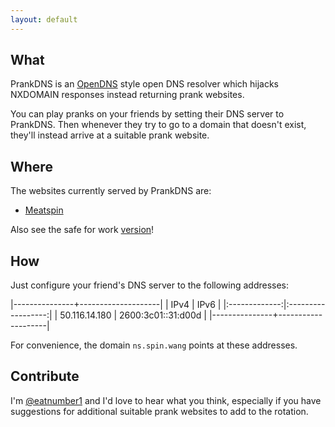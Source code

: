 ```yaml
---
layout: default
---
```

## What

PrankDNS is an [OpenDNS] style open DNS resolver which hijacks NXDOMAIN
responses instead returning prank websites.

You can play pranks on your friends by setting their DNS server to
PrankDNS. Then whenever they try to go to a domain that doesn't exist,
they'll instead arrive at a suitable prank website.

## Where

The websites currently served by PrankDNS are:

 * [Meatspin]

Also see the safe for work [version][prank.domains]!

## How

Just configure your friend's DNS server to the following addresses:

|---------------+--------------------|
|      IPv4     |        IPv6        |
|:-------------:|:------------------:|
| 50.116.14.180 | 2600:3c01::31:d00d |
|---------------+--------------------|

For convenience, the domain `ns.spin.wang` points at these addresses.

## Contribute

I'm [@eatnumber1] and I'd love to hear what you think, especially if you have
suggestions for additional suitable prank websites to add to the rotation.

[OpenDNS]: http://opendns.com
[Meatspin]: http://meatspin.com
[prank.domains]: http://prank.domains
[@eatnumber1]: http://rus.har.mn
